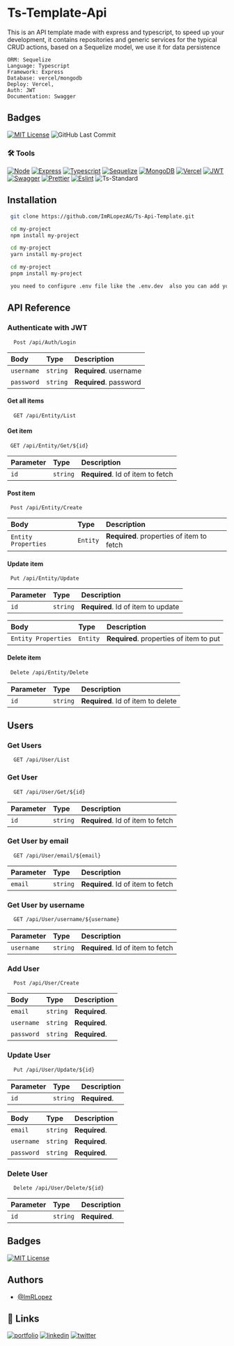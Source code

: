 
# Ts-Template-Api

This is an API template made with express and typescript, to speed up your development, it contains repositories and generic services for the typical CRUD actions, based on a Sequelize model, we use it for data persistence

```
ORM: Sequelize
Language: Typescript
Framework: Express
Database: vercel/mongodb
Deploy: Vercel,
Auth: JWT
Documentation: Swagger
```
## Badges

[![MIT License](https://img.shields.io/badge/License-MIT-green.svg)](https://choosealicense.com/licenses/mit/)
![GitHub Last Commit](https://img.shields.io/github/last-commit/ImRLopezAG/Forget-Project)

### 🛠️ Tools

[![Node](https://img.shields.io/badge/Node-339933?logo=node.js&logoColor=white)](https://nodejs.org/es/)
[![Express](https://img.shields.io/badge/Express-000000?logo=express&logoColor=white)](https://expressjs.com/es/)
[![Typescript](https://img.shields.io/badge/Typescript-3178C6?logo=typescript&logoColor=white)](https://www.typescriptlang.org/)
[![Sequelize](https://img.shields.io/badge/Sequelize-52B0E7?logo=sequelize&logoColor=white)](https://sequelize.org/)
[![MongoDB](https://img.shields.io/badge/MongoDB-47A248?logo=mongodb&logoColor=white)](https://www.mongodb.com/)
[![Vercel](https://img.shields.io/badge/Vercel-000000?logo=vercel&logoColor=white)](https://vercel.com/)
[![JWT](https://img.shields.io/badge/JWT-000000?logo=json-web-tokens&logoColor=white)](https://jwt.io/)
[![Swagger](https://img.shields.io/badge/Swagger-85EA2D?logo=swagger&logoColor=black)](https://swagger.io/)
[![Prettier](https://img.shields.io/badge/Prettier-F7B93E?logo=prettier&logoColor=black)](https://prettier.io/)
[![Eslint](https://img.shields.io/badge/Eslint-4B32C3?logo=eslint&logoColor=white)](https://eslint.org/)
![Ts-Standard](https://img.shields.io/badge/Ts--Standard-3178C6?logo=typescript&logoColor=white)

## Installation


```bash
 git clone https://github.com/ImRLopezAG/Ts-Api-Template.git

 cd my-project
 npm install my-project

 cd my-project
 yarn install my-project

 cd my-project
 pnpm install my-project

 you need to configure .env file like the .env.dev  also you can add your configuration
```
    
## API Reference

### Authenticate with JWT

```
  Post /api/Auth/Login
```

| Body | Type     | Description                |
| :-------- | :------- | :------------------------- |
| `username` | `string` | **Required**. username |
| `password` | `string` | **Required**. password |


#### Get all items

```
  GET /api/Entity/List
```

#### Get item

```
 GET /api/Entity/Get/${id}
```

| Parameter | Type     | Description                       |
| :-------- | :------- | :-------------------------------- |
| `id`      | `string` | **Required**. Id of item to fetch |

#### Post item

```
 Post /api/Entity/Create
```

| Body | Type     | Description                       |
| :-------- | :------- | :-------------------------------- |
| `Entity Properties`      | `Entity` | **Required**. properties of item to fetch |

#### Update item

```
 Put /api/Entity/Update
```

| Parameter | Type     | Description                       |
| :-------- | :------- | :-------------------------------- |
| `id`      | `string` | **Required**. Id of item to update |


| Body | Type     | Description                       |
| :-------- | :------- | :-------------------------------- |
| `Entity Properties`      | `Entity` | **Required**. properties of item to put |

#### Delete item

```
 Delete /api/Entity/Delete
```

| Parameter | Type     | Description                       |
| :-------- | :------- | :-------------------------------- |
| `id`      | `string` | **Required**. Id of item to delete |

## Users

### Get Users

```
  GET /api/User/List
```


### Get User

```
  GET /api/User/Get/${id}
```

| Parameter | Type     | Description                       |
| :-------- | :------- | :-------------------------------- |
| `id`      | `string` | **Required**. Id of item to fetch |
### Get User by email

```
  GET /api/User/email/${email}
```

| Parameter | Type     | Description                       |
| :-------- | :------- | :-------------------------------- |
| `email`      | `string` | **Required**. Id of item to fetch |
### Get User by username

```
  GET /api/User/username/${username}
```
| Parameter | Type     | Description                       |
| :-------- | :------- | :-------------------------------- |
| `username`      | `string` | **Required**. Id of item to fetch |


### Add User

```
  Post /api/User/Create
```

| Body | Type     | Description                       |
| :-------- | :------- | :-------------------------------- |
| `email`      | `string` | **Required**.  |
| `username`      | `string` | **Required**.  |
| `password`      | `string` | **Required**.  |

### Update User

```
  Put /api/User/Update/${id}
```
| Parameter | Type     | Description                       |
| :-------- | :------- | :-------------------------------- |
| `id`      | `string` | **Required**.|

| Body | Type     | Description                       |
| :-------- | :------- | :-------------------------------- |
| `email`      | `string` | **Required**.  |
| `username`      | `string` | **Required**.  |
| `password`      | `string` | **Required**.  |

### Delete User

```
  Delete /api/User/Delete/${id}
```
| Parameter | Type     | Description                       |
| :-------- | :------- | :-------------------------------- |
| `id`      | `string` | **Required**.|

## Badges


[![MIT License](https://img.shields.io/badge/License-MIT-green.svg)](https://choosealicense.com/licenses/mit/)


## Authors

- [@ImRLopez](https://www.github.com/imrlopezag)


## 🔗 Links
[![portfolio](https://img.shields.io/badge/my_portfolio-000?style=for-the-badge&logo=ko-fi&logoColor=white)](https://imrlopez.dev)
[![linkedin](https://img.shields.io/badge/linkedin-0A66C2?style=for-the-badge&logo=linkedin&logoColor=white)](https://www.linkedin.com/in/angel-gabriel-lopez/)
[![twitter](https://img.shields.io/badge/twitter-1DA1F2?style=for-the-badge&logo=twitter&logoColor=white)](https://twitter.com/imr_lopez)


